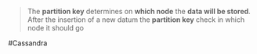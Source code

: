 >The **partition key** determines on **which node** the **data will be stored**.
>After the insertion of a new datum the **partition key** check in which node it should go 


#Cassandra